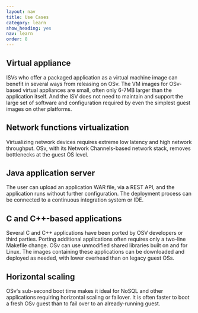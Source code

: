 ```yaml
---
layout: nav
title: Use Cases
category: learn
show_heading: yes
nav: learn
order: 8
---
```


## Virtual appliance

ISVs who offer a packaged application as a virtual machine image can benefit in several ways from releasing on OSv.  The VM images for OSv-based virtual appliances are small, often only 6-7MB larger than the application itself. And the ISV does not need to maintain and support the large set of software and configuration required by even the simplest guest images on other platforms. 


## Network functions virtualization

Virtualizing network devices requires extreme low latency and high network throughput.  OSv, with its Network Channels-based network stack, removes bottlenecks at the guest OS level.


## Java application server 

The user can upload an application WAR file, via a REST API, and the application runs without further configuration.  The deployment process can be connected to a continuous integration system or IDE.


## C and C++-based applications

Several C and C++ applications have been ported by OSV developers or third parties. Porting additional applications often requires only a two-line Makefile change.  OSv can use unmodified shared libraries built on and for Linux. The images containing these applications can be downloaded and deployed as needed, with lower overhead than on legacy guest OSs.


## Horizontal scaling

OSv's sub-second boot time makes it ideal for NoSQL and other applications requiring horizontal scaling or failover. It is often faster to boot a fresh OSv guest than to fail over to an already-running guest.
